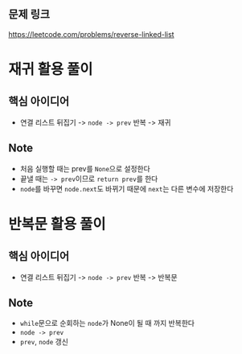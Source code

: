 ## 문제 링크
https://leetcode.com/problems/reverse-linked-list

# 재귀 활용 풀이
## 핵심 아이디어
- 연결 리스트 뒤집기 -> `node -> prev` 반복 -> 재귀 

## Note
- 처음 실행할 때는 prev를 `None`으로 설정한다
- 끝낼 때는 `-> prev`이므로 `return prev`를 한다
- `node`를 바꾸면 `node.next`도 바뀌기 때문에 `next`는 다른 변수에 저장한다

# 반복문 활용 풀이
## 핵심 아이디어
- 연결 리스트 뒤집기 -> `node -> prev` 반복 -> 반복문

## Note
- `while`문으로 순회하는 `node`가 None이 될 때 까지 반복한다
- `node -> prev`
- `prev`, `node` 갱신
